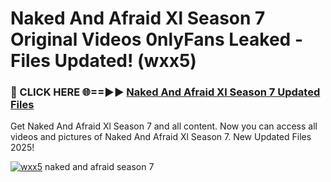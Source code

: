 # Naked And Afraid Xl Season 7 Original Videos 0nlyFans Leaked - Files Updated! (wxx5)

<h3>🔴 CLICK HERE 🌐==►► <a href="https://tinyurl.com/yckcrads" rel="nofollow">Naked And Afraid Xl Season 7 Updated Files</a></h3>

Get Naked And Afraid Xl Season 7 and all content. Now you can access all videos and pictures of Naked And Afraid Xl Season 7. New Updated Files 2025!

[![wxx5](https://i.imgur.com/hpKpOFt.gif)](https://tinyurl.com/yckcrads)
naked and afraid season 7